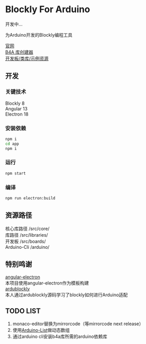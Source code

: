 # Blockly For Arduino
开发中...

为Arduino开发的Blockly编程工具

[官网](https://b4a.clz.me)  
[B4A 库创建器](https://github.com/coloz/b4a-creator)  
[开发板/类库/示例资源](https://github.com/coloz/b4a-cloud)  

## 开发  
### 关键技术  
Blockly 8  
Angular 13  
Electron 18  

### 安装依赖
```sh
npm i
cd app  
npm i
```
### 运行
```sh
npm start
```

### 编译
```sh
npm run electron:build
```

## 资源路径  
核心库路径 /src/core/  
库路径 /src/libraries/  
开发板 /src/boards/  
Arduino-Cli /arduino/  

## 特别鸣谢  
[angular-electron](https://github.com/maximegris/angular-electron)  
本项目使用angular-electron作为模板构建  
[ardublockly](https://github.com/carlosperate/ardublockly)  
本人通过ardublockly源码学习了blockly如何进行Arduino适配  


## TODO LIST  
1. monaco-editor替换为mirrorcode（等mirrorcode next release）  
2. 使用[Arduino-List](https://github.com/luisllamasbinaburo/Arduino-List)做动态数组  
3. 通过arduino cli安装b4a库所需的arduino依赖库  